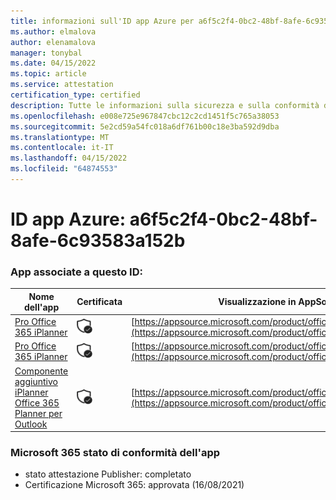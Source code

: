 ```yaml
---
title: informazioni sull'ID app Azure per a6f5c2f4-0bc2-48bf-8afe-6c93583a152b
ms.author: elmalova
author: elenamalova
manager: tonybal
ms.date: 04/15/2022
ms.topic: article
ms.service: attestation
certification_type: certified
description: Tutte le informazioni sulla sicurezza e sulla conformità disponibili per a6f5c2f4-0bc2-48bf-8afe-6c93583a152b.
ms.openlocfilehash: e008e725e967847cbc12c2cd1451f5c765a38053
ms.sourcegitcommit: 5e2cd59a54fc018a6df761b00c18e3ba592d9dba
ms.translationtype: MT
ms.contentlocale: it-IT
ms.lasthandoff: 04/15/2022
ms.locfileid: "64874553"
---
```

# <a name="azure-app-id-a6f5c2f4-0bc2-48bf-8afe-6c93583a152b"></a>ID app Azure: a6f5c2f4-0bc2-48bf-8afe-6c93583a152b


### <a name="apps-associated-with-this-id"></a>App associate a questo ID:
| **Nome dell'app** | **Certificata** | **Visualizzazione in AppSource** |
|--------------|---------------|-----------------------|
| [Pro Office 365 iPlanner](../forward/17859280.iplannerpro.md) | <img alt="Certified application badge" src="../media/certified-badge.png" height="25" width="25" /> | [https://appsource.microsoft.com/product/office/17859280.iplannerpro](https://appsource.microsoft.com/product/office/17859280.iplannerpro) |
| [Pro Office 365 iPlanner](../forward/WA104380464.md) | <img alt="Certified application badge" src="../media/certified-badge.png" height="25" width="25" /> | [https://appsource.microsoft.com/product/office/WA104380464](https://appsource.microsoft.com/product/office/WA104380464) |
| [Componente aggiuntivo iPlanner Office 365 Planner per Outlook](../forward/WA104380147.md) | <img alt="Certified application badge" src="../media/certified-badge.png" height="25" width="25" /> | [https://appsource.microsoft.com/product/office/WA104380147](https://appsource.microsoft.com/product/office/WA104380147) |

### <a name="microsoft-365-app-compliance-status"></a>Microsoft 365 stato di conformità dell'app
- stato attestazione Publisher: completato
- Certificazione Microsoft 365: approvata (16/08/2021)
